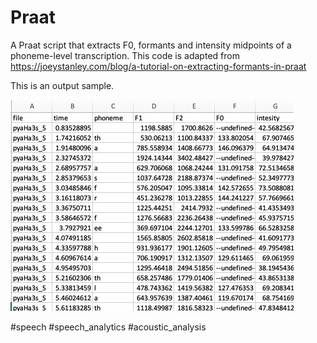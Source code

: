 # Praat
A Praat script that extracts F0, formants and intensity midpoints of a phoneme-level transcription. 
This code is adapted from https://joeystanley.com/blog/a-tutorial-on-extracting-formants-in-praat

This is an output sample. 

![alt text](https://github.com/NajwaAlGhamdi/Praat/blob/main/sample.png)


#speech #speech_analytics #acoustic_analysis

